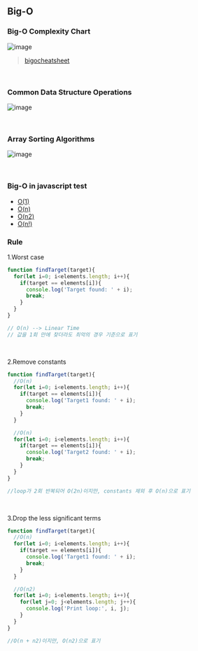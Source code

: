 ## Big-O

### Big-O Complexity Chart
![image](https://user-images.githubusercontent.com/83585224/140643583-c1522c09-472e-4254-ae7e-252a34b279b7.png)
> [bigocheatsheet](https://www.bigocheatsheet.com/)

<br>

### Common Data Structure Operations
![image](https://user-images.githubusercontent.com/83585224/140643667-1fcdd2e2-31fb-4eed-b515-370cb2f47754.png)

<br>

### Array Sorting Algorithms
![image](https://user-images.githubusercontent.com/83585224/140643692-6cb9388b-9e96-49dc-95fa-3e7558f2ec3a.png)

<br>

### Big-O in javascript test
- [O(1)](./o_1.js)
- [O(n)](./o_n.js)
- [O(n2)](./o_n2.js)
- [O(n!)](./o_factorial.js)

### Rule
1.Worst case
```javascript
function findTarget(target){
  for(let i=0; i<elements.length; i++){
    if(target == elements[i]){
      console.log('Target found: ' + i);
      break;
    }
  }
}

// O(n) --> Linear Time
// 값을 1회 만에 찾더라도 최악의 경우 기준으로 표기
```

<br>

2.Remove constants
```javascript
function findTarget(target){
  //O(n)
  for(let i=0; i<elements.length; i++){
    if(target == elements[i]){
      console.log('Target1 found: ' + i);
      break;
    }
  }

  //O(n)
  for(let i=0; i<elements.length; i++){
    if(target == elements[i]){
      console.log('Target2 found: ' + i);
      break;
    }
  }  
}

//loop가 2회 반복되어 O(2n)이지만, constants 제외 후 O(n)으로 표기
```


<br>

3.Drop the less significant terms
```javascript
function findTarget(target){
  //O(n)
  for(let i=0; i<elements.length; i++){
    if(target == elements[i]){
      console.log('Target1 found: ' + i);
      break;
    }
  }

  //O(n2)
  for(let i=0; i<elements.length; i++){
    for(let j=0; j<elements.length; j++){
      console.log('Print loop:', i, j);
    }      
  }  
}

//O(n + n2)이지만, O(n2)으로 표기
```

